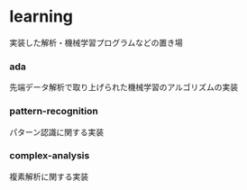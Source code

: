 learning
======
実装した解析・機械学習プログラムなどの置き場

### ada
先端データ解析で取り上げられた機械学習のアルゴリズムの実装

### pattern-recognition
パターン認識に関する実装

### complex-analysis
複素解析に関する実装
